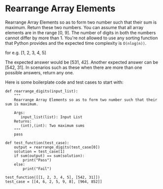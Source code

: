 Rearrange Array Elements
========================

Rearrange Array Elements so as to form two number such that their sum is maximum. Return these two numbers. You can assume that all array elements are in the range \[0, 9\]. The number of digits in both the numbers cannot differ by more than 1. You're not allowed to use any sorting function that Python provides and the expected time complexity is `O(nlog(n))`.

for e.g. \[1, 2, 3, 4, 5\]

The expected answer would be \[531, 42\]. Another expected answer can be \[542, 31\]. In scenarios such as these when there are more than one possible answers, return any one.

Here is some boilerplate code and test cases to start with:

    def rearrange_digits(input_list):
        """
        Rearrange Array Elements so as to form two number such that their sum is maximum.
    
        Args:
           input_list(list): Input List
        Returns:
           (int),(int): Two maximum sums
        """
        pass
    
    def test_function(test_case):
        output = rearrange_digits(test_case[0])
        solution = test_case[1]
        if sum(output) == sum(solution):
            print("Pass")
        else:
            print("Fail")
    
    test_function([[1, 2, 3, 4, 5], [542, 31]])
    test_case = [[4, 6, 2, 5, 9, 8], [964, 852]]
